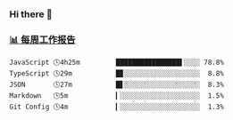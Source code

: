### Hi there 👋

<!-- waka-box start -->
### <a href="https://gist.github.com/b3f90cfdb958d2401b019f821c34c859" target="_blank">📊 每周工作报告</a>
```text
JavaScript 🕓4h25m         ████████████████▌░░░░ 78.8%
TypeScript 🕓29m           █▊░░░░░░░░░░░░░░░░░░░  8.8%
JSON       🕓27m           █▋░░░░░░░░░░░░░░░░░░░  8.3%
Markdown   🕓5m            ▎░░░░░░░░░░░░░░░░░░░░  1.5%
Git Config 🕓4m            ▎░░░░░░░░░░░░░░░░░░░░  1.3%
```
<!-- waka-box end -->

<!--
**yiningv/yiningv** is a ✨ _special_ ✨ repository because its `README.md` (this file) appears on your GitHub profile.
Here are some ideas to get you started:
- 🔭 I’m currently working on ...
- 🌱 I’m currently learning ...
- 👯 I’m looking to collaborate on ...
- 🤔 I’m looking for help with ...
- 💬 Ask me about ...
- 📫 How to reach me: ...
- 😄 Pronouns: ...
- ⚡ Fun fact: ...
-->
